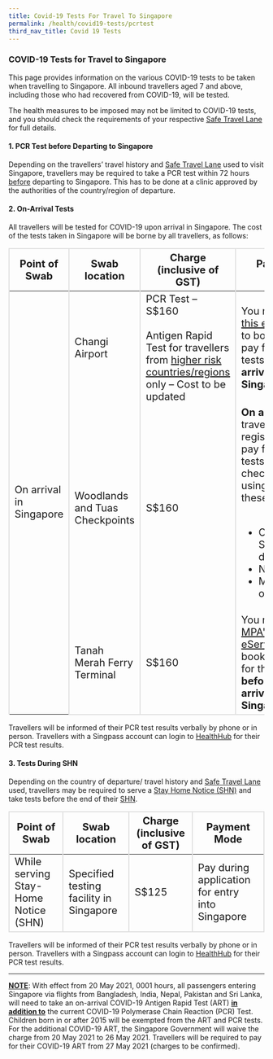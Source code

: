 ```yaml
---
title: Covid-19 Tests For Travel To Singapore
permalink: /health/covid19-tests/pcrtest
third_nav_title: Covid 19 Tests
---
```

### COVID-19 Tests for Travel to Singapore

This page provides information on the various COVID-19 tests to be taken when travelling to Singapore. All inbound travellers aged 7 and above, including those who had recovered from COVID-19, will be tested.

The health measures to be imposed may not be limited to COVID-19 tests, and you should check the requirements of your respective <a href="https://safetravel.ica.gov.sg/arriving/overview">Safe Travel Lane</a> for full details.


#### 1. PCR Test before Departing to Singapore

Depending on the travellers’ travel history and [Safe Travel Lane](/arriving/overview) used to visit Singapore, travellers may be required to take a PCR test within 72 hours <u>before</u> departing to Singapore. This has to be done at a clinic approved by the authorities of the country/region of departure.

<div id="price"></div>

#### 2. On-Arrival Tests

All travellers will be tested for COVID-19 upon arrival in Singapore.  The cost of the tests taken in Singapore will be borne by all travellers, as follows:

<table>
  <thead>
    <tr>
      <th style="font-size:20px; margin-top:0px; margin-bottom:0px; border-left:2px solid #E0E0E0; border-top:2px solid #E0E0E0; border-right:2px solid #E0E0E0;">Point of Swab</th>
      <th style="font-size:20px; margin-top:0px; margin-bottom:0px; border-top:2px solid #E0E0E0; border-right:2px solid #E0E0E0;">Swab location</th>
       <th style="font-size:20px; margin-top:0px; margin-bottom:0px; border-top:2px solid #E0E0E0; border-right:2px solid #E0E0E0;">Charge (inclusive of GST)</th>
        <th style="font-size:20px; margin-top:0px; margin-bottom:0px; border-top:2px solid #E0E0E0; border-right:2px solid #E0E0E0;">Payment Mode</th>
    </tr>
  </thead>
  <tbody>
    <tr>
      <td rowspan="3" style="font-size:20px; margin-top:0px; margin-bottom:0px; border-left:2px solid #E0E0E0; border-right:2px solid #E0E0E0;">On arrival in Singapore</td>
      <td style="font-size:20px; margin-top:0px; margin-bottom:0px; border-right:2px solid #E0E0E0;">Changi Airport</td>
       <td style="font-size:20px; margin-top:0px; margin-bottom:0px; border-right:2px solid #E0E0E0;">PCR Test – S$160<br/><br/>Antigen Rapid Test for travellers from <a href="https://safetravel.ica.gov.sg/health/covid19-tests/pcrtest#note">higher risk countries/regions</a> only – Cost to be updated</td>
        <td style="font-size:20px; margin-top:0px; margin-bottom:0px; border-right:2px solid #E0E0E0;">You must use <a href="https://safetravel.changiairport.com/#/">this eService</a> to book and pay for the tests <b>before arriving in Singapore</b>.</td>
    </tr>
        <tr>
      <td style="font-size:20px; margin-top:0px; margin-bottom:0px;border-right:2px solid #E0E0E0;">Woodlands and Tuas Checkpoints</td>
      <td style="font-size:20px; margin-top:0px; margin-bottom:0px;border-right:2px solid #E0E0E0;">S$160</td>
      <td style="font-size:20px; margin-top:0px; margin-bottom:0px;border-right:2px solid #E0E0E0;"><b>On arrival</b>, travellers must register and pay for the tests at the checkpoints using any of these modes:
          <ul>
          <br>
          <li>Cash in Singapore dollars</li>
          <li>NETS</li>
          <li>MasterCard or VISA</li>
          </ul>  
       </td>
    </tr>
        <tr>
      <td style="font-size:20px; margin-top:0px; margin-bottom:0px; border-right:2px solid #E0E0E0;border-bottom:2px solid #E0E0E0;">Tanah Merah Ferry Terminal</td>
      <td style="font-size:20px; margin-top:0px; margin-bottom:0px;border-right:2px solid #E0E0E0;border-bottom:2px solid #E0E0E0;">S$160</td>
       <td style="font-size:20px; margin-top:0px; margin-bottom:0px;border-right:2px solid #E0E0E0;border-bottom:2px solid #E0E0E0;">You must use <a href="https://oat.mpa.gov.sg">MPA's eService</a> to book and pay for the test <b>before arriving in Singapore</b>.</td>
    </tr>     
  </tbody>
  </table>

Travellers will be informed of their PCR test results verbally by phone or in person. Travellers with a Singpass account can login to [HealthHub](https://www.healthhub.sg/HealtheServices) for their PCR test results.

#### 3. Tests During SHN

Depending on the country of departure/ travel history and <a href="/arriving/overview">Safe Travel Lane</a> used, travellers may be required to serve a <a href="/health/shn">Stay Home Notice (SHN)</a> and take tests before the end of their <a href="/health/shn/sdf">SHN</a>.

<table>
 <thead>
    <tr>
      <th style="font-size:20px; margin-top:0px; margin-bottom:0px; border-left:2px solid #E0E0E0; border-top:2px solid #E0E0E0; border-right:2px solid #E0E0E0;">Point of Swab</th>
      <th style="font-size:20px; margin-top:0px; margin-bottom:0px; border-top:2px solid #E0E0E0; border-right:2px solid #E0E0E0;">Swab location</th>
       <th style="font-size:20px; margin-top:0px; margin-bottom:0px; border-top:2px solid #E0E0E0; border-right:2px solid #E0E0E0;">Charge (inclusive of GST)</th>
        <th style="font-size:20px; margin-top:0px; margin-bottom:0px; border-top:2px solid #E0E0E0; border-right:2px solid #E0E0E0;">Payment Mode</th>
    </tr>
  </thead>
	 <tbody>
	 <tr>
      <td style="font-size:20px; margin-top:0px; margin-bottom:0px;border-left:2px solid #E0E0E0; border-right:2px solid #E0E0E0;border-bottom:2px solid #E0E0E0;">While serving Stay-Home Notice (SHN)</td>
      <td style="font-size:20px; margin-top:0px; margin-bottom:0px;border-right:2px solid #E0E0E0;border-bottom:2px solid #E0E0E0;">Specified testing facility in Singapore</td>
      <td style="font-size:20px; margin-top:0px; margin-bottom:0px;border-right:2px solid #E0E0E0;border-bottom:2px solid #E0E0E0;">S$125</td>
      <td style="font-size:20px; margin-top:0px; margin-bottom:0px;border-right:2px solid #E0E0E0;border-bottom:2px solid #E0E0E0;">Pay during application for entry into Singapore </td>
    </tr>
	</tbody>
	</table>
	
Travellers will be informed of their PCR test results verbally by phone or in person. Travellers with a Singpass account can login to [HealthHub](https://www.healthhub.sg/HealtheServices) for their PCR test results.

---

<div id="note"></div>

<b><u>NOTE</u></b>: With effect from 20 May 2021, 0001 hours, all passengers entering Singapore via flights from Bangladesh, India, Nepal, Pakistan and Sri Lanka, will need to take an on-arrival COVID-19 Antigen Rapid Test (ART) <b><u>in addition to</u></b> the current COVID-19 Polymerase Chain Reaction (PCR) Test. Children born in or after 2015 will be exempted from the ART and PCR tests. For the additional COVID-19 ART, the Singapore Government will waive the charge from 20 May 2021 to 26 May 2021. Travellers will be required to pay for their COVID-19 ART from 27 May 2021 (charges to be confirmed).